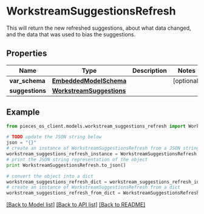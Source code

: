 # WorkstreamSuggestionsRefresh

This will return the new refreshed suggestions, about what data changed, and the data that was used to bias the suggestions.

## Properties
Name | Type | Description | Notes
------------ | ------------- | ------------- | -------------
**var_schema** | [**EmbeddedModelSchema**](EmbeddedModelSchema.md) |  | [optional] 
**suggestions** | [**WorkstreamSuggestions**](WorkstreamSuggestions.md) |  | 

## Example

```python
from pieces_os_client.models.workstream_suggestions_refresh import WorkstreamSuggestionsRefresh

# TODO update the JSON string below
json = "{}"
# create an instance of WorkstreamSuggestionsRefresh from a JSON string
workstream_suggestions_refresh_instance = WorkstreamSuggestionsRefresh.from_json(json)
# print the JSON string representation of the object
print WorkstreamSuggestionsRefresh.to_json()

# convert the object into a dict
workstream_suggestions_refresh_dict = workstream_suggestions_refresh_instance.to_dict()
# create an instance of WorkstreamSuggestionsRefresh from a dict
workstream_suggestions_refresh_from_dict = WorkstreamSuggestionsRefresh.from_dict(workstream_suggestions_refresh_dict)
```
[[Back to Model list]](../README.md#documentation-for-models) [[Back to API list]](../README.md#documentation-for-api-endpoints) [[Back to README]](../README.md)


